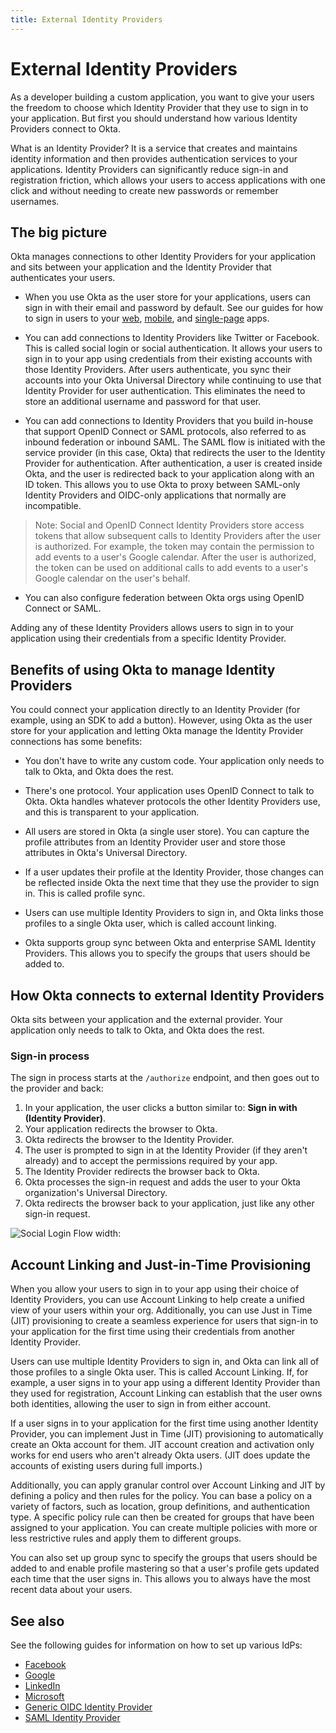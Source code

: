 ```yaml
---
title: External Identity Providers
---
```

# External Identity Providers
As a developer building a custom application, you want to give your users the freedom to choose which Identity Provider that they use to sign in to your application. But first you should understand how various Identity Providers connect to Okta. 

What is an Identity Provider? It is a service that creates and maintains identity information and then provides authentication services to your applications. Identity Providers can significantly reduce sign-in and registration friction, which allows your users to access applications with one click and without needing to create new passwords or remember usernames. 

## The big picture
Okta manages connections to other Identity Providers for your application and sits between your application and the Identity Provider that authenticates your users. 

* When you use Okta as the user store for your applications, users can sign in with their email and password by default. See our guides for how to sign in users to your [web](/docs/guides/sign-into-web-app/), [mobile](/docs/guides/sign-into-mobile-app/), and [single-page](/docs/guides/sign-into-spa/) apps.

* You can add connections to Identity Providers like Twitter or Facebook. This is called social login or social authentication. It allows your users to sign in to your app using credentials from their existing accounts with those Identity Providers. After users authenticate, you sync their accounts into your Okta Universal Directory while continuing to use that Identity Provider for user authentication. This eliminates the need to store an additional username and password for that user. 

* You can add connections to Identity Providers that you build in-house that support OpenID Connect or SAML protocols, also referred to as inbound federation or inbound SAML. The SAML flow is initiated with the service provider (in this case, Okta) that redirects the user to the Identity Provider for authentication. After authentication, a user is created inside Okta, and the user is redirected back to your application along with an ID token. This allows you to use Okta to proxy between SAML-only Identity Providers and OIDC-only applications that normally are incompatible. 

> Note: Social and OpenID Connect Identity Providers store access tokens that allow subsequent calls to Identity Providers after the user is authorized. For example, the token may contain the permission to add events to a user's Google calendar. After the user is authorized, the token can be used on additional calls to add events to a user's Google calendar on the user's behalf. 

* You can also configure federation between Okta orgs using OpenID Connect or SAML. 

Adding any of these Identity Providers allows users to sign in to your application using their credentials from a specific Identity Provider. 

## Benefits of using Okta to manage Identity Providers
You could connect your application directly to an Identity Provider (for example, using an SDK to add a button). However, using Okta as the user store for your application and letting Okta manage the Identity Provider connections has some benefits:

* You don't have to write any custom code. Your application only needs to talk to Okta, and Okta does the rest. 

* There's one protocol. Your application uses OpenID Connect to talk to Okta. Okta handles whatever protocols the other Identity Providers use, and this is transparent to your application.

* All users are stored in Okta (a single user store). You can capture the profile attributes from an Identity Provider user and store those attributes in Okta's Universal Directory.

* If a user updates their profile at the Identity Provider, those changes can be reflected inside Okta the next time that they use the provider to sign in. This is called profile sync.

* Users can use multiple Identity Providers to sign in, and Okta links those profiles to a single Okta user, which is called account linking.

* Okta supports group sync between Okta and enterprise SAML Identity Providers. This allows you to specify the groups that users should be added to. 

## How Okta connects to external Identity Providers
Okta sits between your application and the external provider. Your application only needs to talk to Okta, and Okta does the rest.

### Sign-in process
The sign in process starts at the `/authorize` endpoint, and then goes out to the provider and back:

1. In your application, the user clicks a button similar to: **Sign in with (Identity Provider)**.
2. Your application redirects the browser to Okta.
3. Okta redirects the browser to the Identity Provider.
4. The user is prompted to sign in at the Identity Provider (if they aren't already) and to accept the permissions required by your app.
5. The Identity Provider redirects the browser back to Okta.
6. Okta processes the sign-in request and adds the user to your Okta organization's Universal Directory.
7. Okta redirects the browser back to your application, just like any other sign-in request.

![Social Login Flow width:](/img/social_login_flow.png "Social Login Flow width:")

## Account Linking and Just-in-Time Provisioning
When you allow your users to sign in to your app using their choice of Identity Providers, you can use Account Linking to help create a unified view of your users within your org. Additionally, you can use Just in Time (JIT) provisioning to create a seamless experience for users that sign-in to your application for the first time using their credentials from another Identity Provider.

Users can use multiple Identity Providers to sign in, and Okta can link all of those profiles to a single Okta user. This is called Account Linking. If, for example, a user signs in to your app using a different Identity Provider than they used for registration, Account Linking can establish that the user owns both identities, allowing the user to sign in from either account.

If a user signs in to your application for the first time using another Identity Provider, you can implement Just in Time (JIT) provisioning to automatically create an Okta account for them. JIT account creation and activation only works for end users who aren't already Okta users. (JIT does update the accounts of existing users during full imports.)

Additionally, you can apply granular control over Account Linking and JIT by defining a policy and then rules for the policy. You can base a policy on a variety of factors, such as location, group definitions, and authentication type. A specific policy rule can then be created for groups that have been assigned to your application. You can create multiple policies with more or less restrictive rules and apply them to different groups.

You can also set up group sync to specify the groups that users should be added to and enable profile mastering so that a user's profile gets updated each time that the user signs in. This allows you to always have the most recent data about your users. 

## See also
See the following guides for information on how to set up various IdPs:

* [Facebook](/docs/guides/sign-in-with-facebook/)
* [Google](/docs/guides/sign-in-with-google/)
* [LinkedIn](/docs/guides/sign-in-with-linkedin/)
* [Microsoft](/docs/guides/sign-in-with-microsoft/)
* [Generic OIDC Identity Provider](/docs/guides/federate-with-oidc/overview/)
* [SAML Identity Provider](/docs/guides/add-saml-idp/)